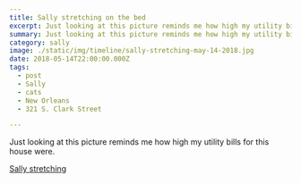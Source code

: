 ```yaml
---
title: Sally stretching on the bed
excerpt: Just looking at this picture reminds me how high my utility bills for this house were.
summary: Just looking at this picture reminds me how high my utility bills for this house were.
category: sally
image: ./static/img/timeline/sally-stretching-may-14-2018.jpg
date: 2018-05-14T22:00:00.000Z
tags:
  - post 
  - Sally
  - cats
  - New Orleans
  - 321 S. Clark Street

---
```


Just looking at this picture reminds me how high my utility bills for this house were.

[Sally stretching](/static/img/sally/sally-stretching-may-14-2018.jpg "Sally stretching")
